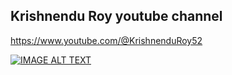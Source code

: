 ## Krishnendu Roy youtube channel 
https://www.youtube.com/@KrishnenduRoy52

[![IMAGE ALT TEXT](http://img.youtube.com/vi/O2gCZ_cpSR4/0.jpg)](http://www.youtube.com/watch?v=O2gCZ_cpSR4 "Flappy Bird Tutorial from Scratch Using ReactJS || Krishnendu Roy")

